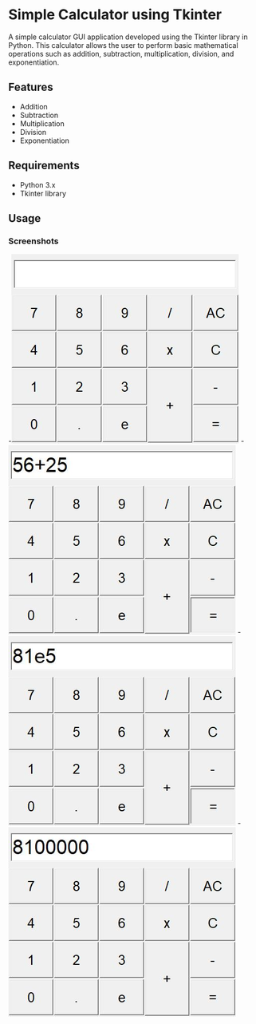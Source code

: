 # Simple Calculator using Tkinter

A simple calculator GUI application developed using the Tkinter library in Python. This calculator allows the user to perform basic mathematical operations such as addition, subtraction, multiplication, division, and exponentiation.

## Features

- Addition
- Subtraction
- Multiplication
- Division
- Exponentiation

## Requirements

- Python 3.x
- Tkinter library

## Usage
### Screenshots

-![Usage](screenshots/1675259071.9169865.jpg)
-![Usage](screenshots/1675259089.184096.jpg)
-![Usage](screenshots/1675259218.0764048.jpg)
-![Usage](screenshots/1675259220.006295.jpg)
